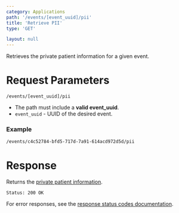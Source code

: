 ```yaml
---
category: Applications
path: '/events/[event_uuid]/pii'
title: 'Retrieve PII'
type: 'GET'

layout: null
---
```


Retrieves the private patient information for a given event.

# Request Parameters

`/events/[event_uuid]/pii`

* The path must include a **valid event_uuid**.
* ```event_uuid``` - UUID of the desired event.

### Example

`/events/c4c52784-bfd5-717d-7a91-614acd972d5d/pii`

# Response

Returns the [private patient information](#/pii).

`Status: 200 OK`

For error responses, see the [response status codes documentation](#http-response-codes).
